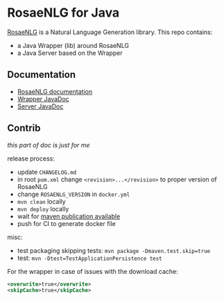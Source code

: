 # RosaeNLG for Java

[RosaeNLG](https://rosaenlg.org) is a Natural Language Generation library.
This repo contains:
- a Java Wrapper (lib) around RosaeNLG
- a Java Server based on the Wrapper


## Documentation

- [RosaeNLG documentation](https://rosaenlg.org)
- [Wrapper JavaDoc](https://www.javadoc.io/doc/org.rosaenlg/java-wrapper/)
- [Server JavaDoc](https://www.javadoc.io/doc/org.rosaenlg/java-server/)


## Contrib

_this part of doc is just for me_

release process:
- update `CHANGELOG.md`
- in root `pom.xml` change `<revision>...</revision>` to proper version of RosaeNLG
- change `ROSAENLG_VERSION` in `docker.yml`
- `mvn clean` locally
- `mvn deploy` locally
- wait for [maven publication available](https://repo1.maven.org/maven2/org/rosaenlg/java-wrapper/)
- push for CI to generate docker file

misc:
- test packaging skipping tests: `mvn package -Dmaven.test.skip=true`
- test: `mvn -Dtest=TestApplicationPersistence test`

For the wrapper in case of issues with the download cache:
```xml
<overwrite>true</overwrite>
<skipCache>true</skipCache>
```
